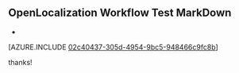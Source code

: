 ## OpenLocalization Workflow Test MarkDown
* 

[AZURE.INCLUDE [02c40437-305d-4954-9bc5-948466c9fc8b](calleeMd1.md)]

 
thanks!